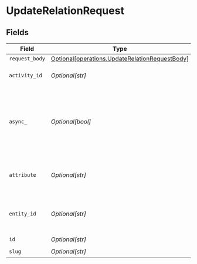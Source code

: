 # UpdateRelationRequest


## Fields

| Field                                                                                                      | Type                                                                                                       | Required                                                                                                   | Description                                                                                                | Example                                                                                                    |
| ---------------------------------------------------------------------------------------------------------- | ---------------------------------------------------------------------------------------------------------- | ---------------------------------------------------------------------------------------------------------- | ---------------------------------------------------------------------------------------------------------- | ---------------------------------------------------------------------------------------------------------- |
| `request_body`                                                                                             | [Optional[operations.UpdateRelationRequestBody]](undefined/models/operations/updaterelationrequestbody.md) | :heavy_minus_sign:                                                                                         | N/A                                                                                                        |                                                                                                            |
| `activity_id`                                                                                              | *Optional[str]*                                                                                            | :heavy_minus_sign:                                                                                         | Activity to include in event feed                                                                          | 01F130Q52Q6MWSNS8N2AVXV4JN                                                                                 |
| `async_`                                                                                                   | *Optional[bool]*                                                                                           | :heavy_minus_sign:                                                                                         | Don't wait for updated entity to become available in Search API. Useful for large migrations               |                                                                                                            |
| `attribute`                                                                                                | *Optional[str]*                                                                                            | :heavy_check_mark:                                                                                         | The attribute that express meaning                                                                         |                                                                                                            |
| `entity_id`                                                                                                | *Optional[str]*                                                                                            | :heavy_check_mark:                                                                                         | The attribute that express meaning                                                                         |                                                                                                            |
| `id`                                                                                                       | *Optional[str]*                                                                                            | :heavy_check_mark:                                                                                         | Entity id                                                                                                  |                                                                                                            |
| `slug`                                                                                                     | *Optional[str]*                                                                                            | :heavy_check_mark:                                                                                         | Entity Type                                                                                                | contact                                                                                                    |